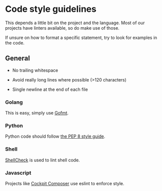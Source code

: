 # Code style guidelines

This depends a little bit on the project and the language. Most of our projects have linters
available, so do make use of those.

If unsure on how to format a specific statement, try to look for examples in the code.

## General

- No trailing whitespace

- Avoid really long lines where possible (>120 characters)

- Single newline at the end of each file

### Golang

This is easy, simply use [Gofmt](https://blog.golang.org/gofmt).

### Python

Python code should follow [the PEP 8 style guide](https://www.python.org/dev/peps/pep-0008/).

### Shell

[ShellCheck](https://www.shellcheck.net/) is used to lint shell code.

### Javascript

Projects like [Cockpit Composer](https://github.com/osbuild/cockpit-composer/) use eslint to enforce
style.

